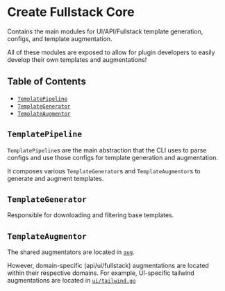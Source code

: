 # Create Fullstack Core <!-- omit in toc -->

Contains the main modules for UI/API/Fullstack template generation, configs, and template augmentation.

All of these modules are exposed to allow for plugin developers to easily develop their own templates and augmentations!

## Table of Contents <!-- omit in toc -->

- [`TemplatePipeline`](#templatepipeline)
- [`TemplateGenerator`](#templategenerator)
- [`TemplateAugmentor`](#templateaugmentor)

## `TemplatePipeline`

`TemplatePipeline`s are the main abstraction that the CLI uses to parse configs and use those configs for template generation and augmentation.

It composes various `TemplateGenerator`s and `TemplateAugmentor`s to generate and augment templates.

## `TemplateGenerator`

Responsible for downloading and filtering base templates.

## `TemplateAugmentor`

The shared augmentators are located in [`aug`](./aug/).

However, domain-specific (api/ui/fullstack) augmentations are located within their respective domains. For example, UI-specific tailwind augmentations are located in [`ui/tailwind.go`](ui/tailwind.go)
